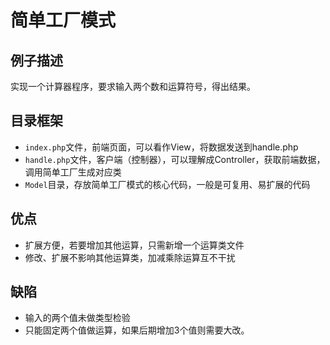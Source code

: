 # 简单工厂模式

## 例子描述

实现一个计算器程序，要求输入两个数和运算符号，得出结果。

## 目录框架

- `index.php`文件，前端页面，可以看作View，将数据发送到handle.php
- `handle.php`文件，客户端（控制器），可以理解成Controller，获取前端数据，调用简单工厂生成对应类
- `Model`目录，存放简单工厂模式的核心代码，一般是可复用、易扩展的代码

## 优点

- 扩展方便，若要增加其他运算，只需新增一个运算类文件
- 修改、扩展不影响其他运算类，加减乘除运算互不干扰

## 缺陷

- 输入的两个值未做类型检验
- 只能固定两个值做运算，如果后期增加3个值则需要大改。
